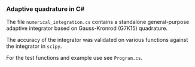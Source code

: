 ### Adaptive quadrature in C#

The file `numerical_integration.cs` contains a standalone general-purpose adaptive integrator based on Gauss-Kronrod (G7K15) quadrature.

The accuracy of the integrator was validated on various functions against the integrator in `scipy`.

For the test functions and example use see `Program.cs`.